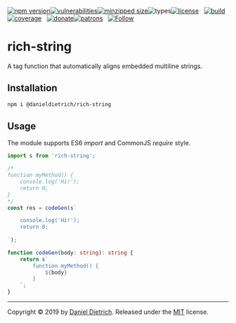 [![npm version](https://img.shields.io/npm/v/@danieldietrich/rich-string?logo=npm&style=flat-square)](https://www.npmjs.com/package/@danieldietrich/rich-string/)[![vulnerabilities](https://img.shields.io/snyk/vulnerabilities/npm/@danieldietrich/rich-string?style=flat-square)](https://snyk.io/test/npm/@danieldietrich/rich-string)[![minzipped size](https://img.shields.io/bundlephobia/minzip/@danieldietrich/rich-string?style=flat-square)](https://bundlephobia.com/result?p=@danieldietrich/rich-string@latest)![types](https://img.shields.io/npm/types/typescript?style=flat-square)[![license](https://img.shields.io/github/license/danieldietrich/rich-string?style=flat-square)](https://opensource.org/licenses/MIT/)
&nbsp;
[![build](https://img.shields.io/travis/danieldietrich/rich-string?logo=github&style=flat-square)](https://travis-ci.org/danieldietrich/rich-string/)[![coverage](https://img.shields.io/codecov/c/github/danieldietrich/rich-string?style=flat-square)](https://codecov.io/gh/danieldietrich/rich-string/)
&nbsp;
[![donate](https://img.shields.io/badge/Donate-PayPal-blue.svg?logo=paypal&style=flat-square)](https://paypal.me/danieldietrich13)[![patrons](https://img.shields.io/liberapay/patrons/danieldietrich?style=flat-square)](https://liberapay.com/danieldietrich/)
&nbsp;
[![Follow](https://img.shields.io/twitter/follow/danieldietrich?label=Follow&style=social)](https://twitter.com/danieldietrich/)

# rich-string

A tag function that automatically aligns embedded multiline strings.

## Installation

```bash
npm i @danieldietrich/rich-string
```

## Usage

The module supports ES6 _import_ and CommonJS _require_ style.

```ts
import s from 'rich-string';

/*
function myMethod() {
    console.log('Hi!');
    return 0;
}
*/
const res = codeGen(s`

    console.log('Hi!');
    return 0;
    
`);

function codeGen(body: string): string {
    return s`
        function myMethod() {
            ${body}
        }
    `;
}
```

---

Copyright &copy; 2019 by [Daniel Dietrich](cafebab3@gmail.com). Released under the [MIT](https://opensource.org/licenses/MIT/) license.